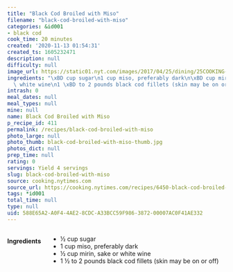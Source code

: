 ```yaml
---
title: "Black Cod Broiled with Miso"
filename: "black-cod-broiled-with-miso"
categories: &id001
- black cod
cook_time: 20 minutes
created: '2020-11-13 01:54:31'
created_ts: 1605232471
description: null
difficulty: null
image_url: https://static01.nyt.com/images/2017/04/25/dining/25COOKING-FISHWITHSAUCE2/25COOKING-FISHWITHSAUCE2-articleLarge.jpg
ingredients: "\xBD cup sugar\n1 cup miso, preferably dark\n\xBD cup mirin, sake or\
  \ white wine\n1 \xBD to 2 pounds black cod fillets (skin may be on or off)"
intrash: 0
meal_dates: null
meal_types: null
mine: null
name: Black Cod Broiled with Miso
p_recipe_id: 411
permalink: /recipes/black-cod-broiled-with-miso
photo_large: null
photo_thumb: black-cod-broiled-with-miso-thumb.jpg
photos_dict: null
prep_time: null
rating: 0
servings: Yield 4 servings
slug: black-cod-broiled-with-miso
source: cooking.nytimes.com
source_url: https://cooking.nytimes.com/recipes/6450-black-cod-broiled-with-miso?ds_c=71700000052595478&gclid=CjwKCAiA17P9BRB2EiwAMvwNyGArt1VAhWXrzqgu7ZkFZgIjOe7S2q6bKRlwTk5fHbcSUyMO_9RbehoCLpsQAvD_BwE&gclsrc=aw.ds
tags: *id001
total_time: null
type: null
uid: 588E65A2-A0F4-4AE2-8CDC-A33BCC59F986-3872-00007AC0F41AE332
---
```

<div class="large-8 medium-7 columns" id="writeup">	</div><!-- #writeup -->
</div><!-- #row-one -->
<div class="row" id="row-two">	<div class="medium-4 small-5 columns" id="ingredients"><h4>Ingredients</h4><div class="box box-ingredients content"><ul>
<li>½ cup sugar</li>
<li>1 cup miso, preferably dark</li>
<li>½ cup mirin, sake or white wine</li>
<li>1 ½ to 2 pounds black cod fillets (skin may be on or off)</li>
</ul>
</div>	</div>	<div class="medium-6 small-7 columns" id="directions">	</div>
